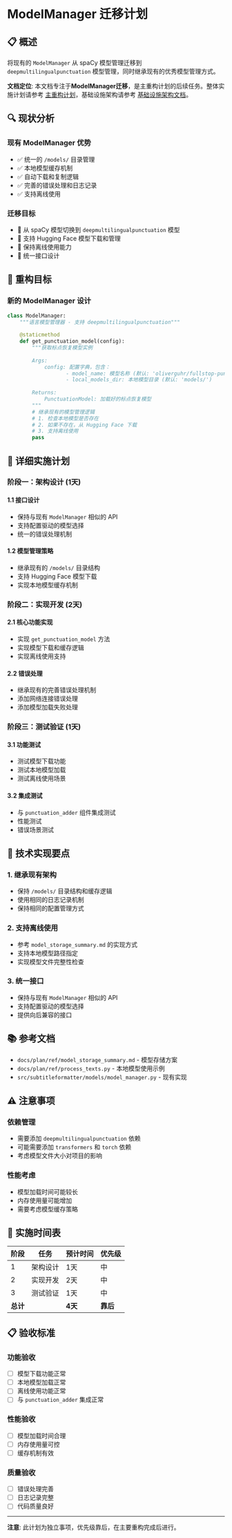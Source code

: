# ModelManager 迁移计划

## 📋 概述

将现有的 `ModelManager` 从 spaCy 模型管理迁移到 `deepmultilingualpunctuation` 模型管理，同时继承现有的优秀模型管理方式。

**文档定位**: 本文档专注于**ModelManager迁移**，是主重构计划的后续任务。整体实施计划请参考 [主重构计划](src_refactor_plan.md)，基础设施架构请参考 [基础设施架构文档](infrastructure_architecture.md)。

## 🔍 现状分析

### 现有 ModelManager 优势
- ✅ 统一的 `/models/` 目录管理
- ✅ 本地模型缓存机制
- ✅ 自动下载和复制逻辑
- ✅ 完善的错误处理和日志记录
- ✅ 支持离线使用

### 迁移目标
- 🔄 从 spaCy 模型切换到 `deepmultilingualpunctuation` 模型
- 📁 支持 Hugging Face 模型下载和管理
- 🔌 保持离线使用能力
- 🎯 统一接口设计

## 🎯 重构目标

### 新的 ModelManager 设计
```python
class ModelManager:
    """语言模型管理器 - 支持 deepmultilingualpunctuation"""
    
    @staticmethod
    def get_punctuation_model(config):
        """获取标点恢复模型实例
        
        Args:
            config: 配置字典，包含：
                   - model_name: 模型名称 (默认: 'oliverguhr/fullstop-punctuation-multilang-large')
                   - local_models_dir: 本地模型目录 (默认: 'models/')
        
        Returns:
            PunctuationModel: 加载好的标点恢复模型
        """
        # 继承现有的模型管理逻辑
        # 1. 检查本地模型是否存在
        # 2. 如果不存在，从 Hugging Face 下载
        # 3. 支持离线使用
        pass
```

## 📝 详细实施计划

### 阶段一：架构设计 (1天)

#### 1.1 接口设计
- 保持与现有 `ModelManager` 相似的 API
- 支持配置驱动的模型选择
- 统一的错误处理机制

#### 1.2 模型管理策略
- 继承现有的 `/models/` 目录结构
- 支持 Hugging Face 模型下载
- 实现本地模型缓存机制

### 阶段二：实现开发 (2天)

#### 2.1 核心功能实现
- 实现 `get_punctuation_model` 方法
- 实现模型下载和缓存逻辑
- 实现离线使用支持

#### 2.2 错误处理
- 继承现有的完善错误处理机制
- 添加网络连接错误处理
- 添加模型加载失败处理

### 阶段三：测试验证 (1天)

#### 3.1 功能测试
- 测试模型下载功能
- 测试本地模型加载
- 测试离线使用场景

#### 3.2 集成测试
- 与 `punctuation_adder` 组件集成测试
- 性能测试
- 错误场景测试

## 🔧 技术实现要点

### 1. 继承现有架构
- 保持 `/models/` 目录结构和缓存逻辑
- 使用相同的日志记录机制
- 保持相同的配置管理方式

### 2. 支持离线使用
- 参考 `model_storage_summary.md` 的实现方式
- 支持本地模型路径指定
- 实现模型文件完整性检查

### 3. 统一接口
- 保持与现有 `ModelManager` 相似的 API
- 支持配置驱动的模型选择
- 提供向后兼容的接口

## 📚 参考文档

- `docs/plan/ref/model_storage_summary.md` - 模型存储方案
- `docs/plan/ref/process_texts.py` - 本地模型使用示例
- `src/subtitleformatter/models/model_manager.py` - 现有实现

## ⚠️ 注意事项

### 依赖管理
- 需要添加 `deepmultilingualpunctuation` 依赖
- 可能需要添加 `transformers` 和 `torch` 依赖
- 考虑模型文件大小对项目的影响

### 性能考虑
- 模型加载时间可能较长
- 内存使用量可能增加
- 需要考虑模型缓存策略

## 🚀 实施时间表

| 阶段 | 任务 | 预计时间 | 优先级 |
|------|------|----------|--------|
| 1 | 架构设计 | 1天 | 中 |
| 2 | 实现开发 | 2天 | 中 |
| 3 | 测试验证 | 1天 | 中 |
| **总计** | | **4天** | **靠后** |

## 📋 验收标准

### 功能验收
- [ ] 模型下载功能正常
- [ ] 本地模型加载正常
- [ ] 离线使用功能正常
- [ ] 与 `punctuation_adder` 集成正常

### 性能验收
- [ ] 模型加载时间合理
- [ ] 内存使用量可控
- [ ] 缓存机制有效

### 质量验收
- [ ] 错误处理完善
- [ ] 日志记录完整
- [ ] 代码质量良好

---

**注意**: 此计划为独立事项，优先级靠后，在主要重构完成后进行。

